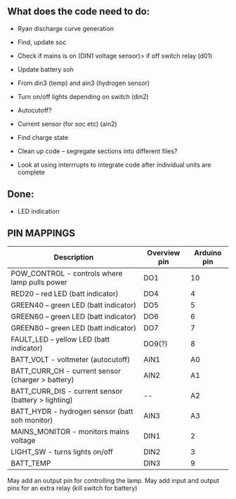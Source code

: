 ## What does the code need to do: 
- Ryan discharge curve generation 
- Find, update soc 
- Check if mains is on (DIN1 voltage sensor)> if off switch relay (d01) 
- Update battery soh
- From din3 (temp) and ain3 (hydrogen sensor) 
- Turn on/off lights depending on switch (din2)
- Autocutoff?  
- Current sensor (for soc etc) (ain2) 
- Find charge state 

- Clean up code – segregate sections into different files? 
- Look at using interrrupts to integrate code after individual units are complete

## Done:
- LED indication


## PIN MAPPINGS
| Description | Overview pin | Arduino pin |
| ------------- | ------------- | -------------- |
| POW_CONTROL - controls where lamp pulls power | DO1 | 10 |
| RED20 – red LED (batt indicator)  | DO4 | 4 |
| GREEN40 – green LED (batt indicator)  | DO5 | 5 | 
| GREEN60 – green LED (batt indicator) | DO6  | 6 | 
| GREEN80 – green LED (batt indicator) | DO7  | 7 |
| FAULT_LED – yellow LED (batt indicator) | DO9(?) | 8 |
| BATT_VOLT - voltmeter (autocutoff) | AIN1 | A0 |
| BATT_CURR_CH - current sensor (charger > battery) | AIN2 | A1 |
| BATT_CURR_DIS - current sensor (battery > lighting) | -- | A2 |
| BATT_HYDR - hydrogen sensor (batt soh monitor) | AIN3 | A3 |
| MAINS_MONITOR - monitors mains voltage | DIN1 | 2 | <-- uses pin 2 for hardware interrupt
| LIGHT_SW - turns lights on/off | DIN2 | 3 | <-- uses pin 3 for hardware interrupt
| BATT_TEMP | DIN3 | 9 |

May add an output pin for controlling the lamp.
May add input and output pins for an extra relay (kill switch for battery)

